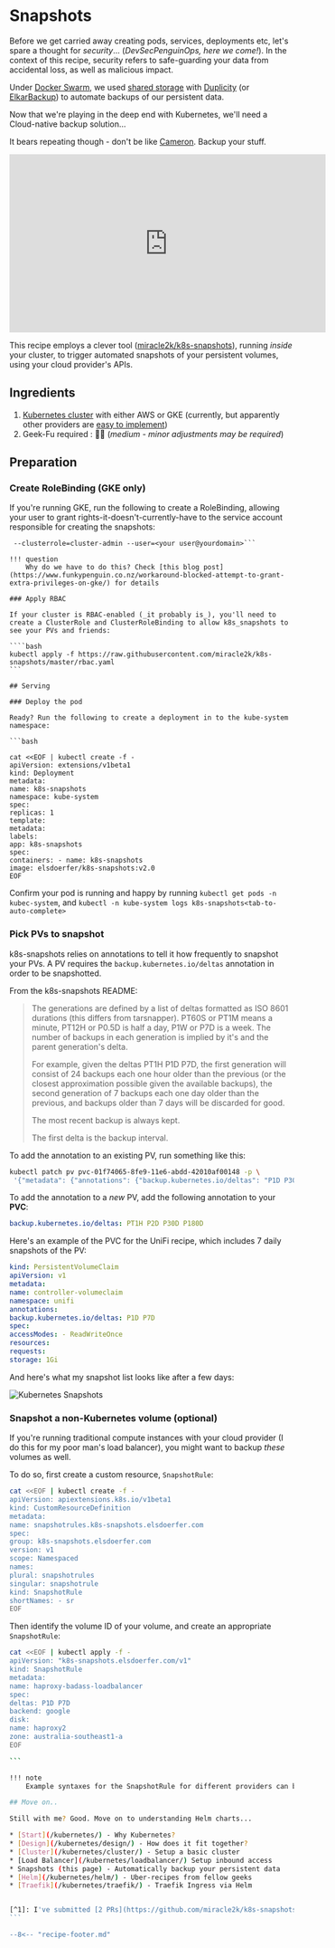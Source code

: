 # Snapshots

Before we get carried away creating pods, services, deployments etc, let's spare a thought for _security_... (_DevSecPenguinOps, here we come!_). In the context of this recipe, security refers to safe-guarding your data from accidental loss, as well as malicious impact.

Under [Docker Swarm](/ha-docker-swarm/design/), we used [shared storage](/ha-docker-swarm/shared-storage-ceph/) with [Duplicity](/recipes/duplicity/) (or [ElkarBackup](/recipes/elkarbackup/)) to automate backups of our persistent data.

Now that we're playing in the deep end with Kubernetes, we'll need a Cloud-native backup solution...

It bears repeating though - don't be like [Cameron](http://haltandcatchfire.wikia.com/wiki/Cameron_Howe). Backup your stuff.

<!-- markdownlint-disable MD033 -->
<iframe width="560" height="315" src="https://www.youtube.com/embed/1UtFeMoqVHQ" frameborder="0" allow="accelerometer; autoplay; encrypted-media; gyroscope; picture-in-picture" allowfullscreen></iframe>

This recipe employs a clever tool ([miracle2k/k8s-snapshots](https://github.com/miracle2k/k8s-snapshots)), running _inside_ your cluster, to trigger automated snapshots of your persistent volumes, using your cloud provider's APIs.

## Ingredients

1. [Kubernetes cluster](/kubernetes/cluster/) with either AWS or GKE (currently, but apparently other providers are [easy to implement](https://github.com/miracle2k/k8s-snapshots/blob/master/k8s_snapshots/backends/abstract.py))
2. Geek-Fu required : 🐒🐒 (_medium - minor adjustments may be required_)

## Preparation

### Create RoleBinding (GKE only)

If you're running GKE, run the following to create a RoleBinding, allowing your user to grant rights-it-doesn't-currently-have to the service account responsible for creating the snapshots:

````kubectl create clusterrolebinding your-user-cluster-admin-binding \
 --clusterrole=cluster-admin --user=<your user@yourdomain>```

!!! question
    Why do we have to do this? Check [this blog post](https://www.funkypenguin.co.nz/workaround-blocked-attempt-to-grant-extra-privileges-on-gke/) for details

### Apply RBAC

If your cluster is RBAC-enabled (_it probably is_), you'll need to create a ClusterRole and ClusterRoleBinding to allow k8s_snapshots to see your PVs and friends:

````bash
kubectl apply -f https://raw.githubusercontent.com/miracle2k/k8s-snapshots/master/rbac.yaml
```

## Serving

### Deploy the pod

Ready? Run the following to create a deployment in to the kube-system namespace:

```bash

cat <<EOF | kubectl create -f -
apiVersion: extensions/v1beta1
kind: Deployment
metadata:
name: k8s-snapshots
namespace: kube-system
spec:
replicas: 1
template:
metadata:
labels:
app: k8s-snapshots
spec:
containers: - name: k8s-snapshots
image: elsdoerfer/k8s-snapshots:v2.0
EOF

````

Confirm your pod is running and happy by running ```kubectl get pods -n kubec-system```, and ```kubectl -n kube-system logs k8s-snapshots<tab-to-auto-complete>```

### Pick PVs to snapshot

k8s-snapshots relies on annotations to tell it how frequently to snapshot your PVs. A PV requires the ```backup.kubernetes.io/deltas``` annotation in order to be snapshotted.

From the k8s-snapshots README:

> The generations are defined by a list of deltas formatted as ISO 8601 durations (this differs from tarsnapper). PT60S or PT1M means a minute, PT12H or P0.5D is half a day, P1W or P7D is a week. The number of backups in each generation is implied by it's and the parent generation's delta.
>
> For example, given the deltas PT1H P1D P7D, the first generation will consist of 24 backups each one hour older than the previous (or the closest approximation possible given the available backups), the second generation of 7 backups each one day older than the previous, and backups older than 7 days will be discarded for good.
>
> The most recent backup is always kept.
>
> The first delta is the backup interval.

To add the annotation to an existing PV, run something like this:

```bash
kubectl patch pv pvc-01f74065-8fe9-11e6-abdd-42010af00148 -p \
 '{"metadata": {"annotations": {"backup.kubernetes.io/deltas": "P1D P30D P360D"}}}'
```

To add the annotation to a _new_ PV, add the following annotation to your **PVC**:

```yaml
backup.kubernetes.io/deltas: PT1H P2D P30D P180D
```

Here's an example of the PVC for the UniFi recipe, which includes 7 daily snapshots of the PV:

```yaml
kind: PersistentVolumeClaim
apiVersion: v1
metadata:
name: controller-volumeclaim
namespace: unifi
annotations:
backup.kubernetes.io/deltas: P1D P7D
spec:
accessModes: - ReadWriteOnce
resources:
requests:
storage: 1Gi
````

And here's what my snapshot list looks like after a few days:

![Kubernetes Snapshots](/images/kubernetes-snapshots.png)

### Snapshot a non-Kubernetes volume (optional)

If you're running traditional compute instances with your cloud provider (I do this for my poor man's load balancer), you might want to backup _these_ volumes as well.

To do so, first create a custom resource, ```SnapshotRule```:

````bash
cat <<EOF | kubectl create -f -
apiVersion: apiextensions.k8s.io/v1beta1
kind: CustomResourceDefinition
metadata:
name: snapshotrules.k8s-snapshots.elsdoerfer.com
spec:
group: k8s-snapshots.elsdoerfer.com
version: v1
scope: Namespaced
names:
plural: snapshotrules
singular: snapshotrule
kind: SnapshotRule
shortNames: - sr
EOF
````

Then identify the volume ID of your volume, and create an appropriate ```SnapshotRule```:

````bash
cat <<EOF | kubectl apply -f -
apiVersion: "k8s-snapshots.elsdoerfer.com/v1"
kind: SnapshotRule
metadata:
name: haproxy-badass-loadbalancer
spec:
deltas: P1D P7D
backend: google
disk:
name: haproxy2
zone: australia-southeast1-a
EOF

```

!!! note
    Example syntaxes for the SnapshotRule for different providers can be found at https://github.com/miracle2k/k8s-snapshots/tree/master/examples

## Move on..

Still with me? Good. Move on to understanding Helm charts...

* [Start](/kubernetes/) - Why Kubernetes?
* [Design](/kubernetes/design/) - How does it fit together?
* [Cluster](/kubernetes/cluster/) - Setup a basic cluster
* [Load Balancer](/kubernetes/loadbalancer/) Setup inbound access
* Snapshots (this page) - Automatically backup your persistent data
* [Helm](/kubernetes/helm/) - Uber-recipes from fellow geeks
* [Traefik](/kubernetes/traefik/) - Traefik Ingress via Helm


[^1]: I've submitted [2 PRs](https://github.com/miracle2k/k8s-snapshots/pulls/funkypenguin) to the k8s-snapshots repo. The first [updates the README for GKE RBAC requirements](https://github.com/miracle2k/k8s-snapshots/pull/71), and the second [fixes a minor typo](https://github.com/miracle2k/k8s-snapshots/pull/74).
```

--8<-- "recipe-footer.md"
